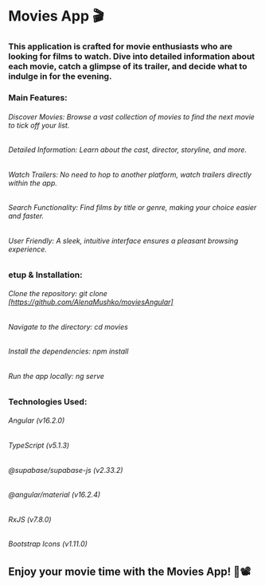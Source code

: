 
# Movies App 🎬
### This application is crafted for movie enthusiasts who are looking for films to watch. Dive into detailed information about each movie, catch a glimpse of its trailer, and decide what to indulge in for the evening.

### Main Features:
###### Discover Movies: Browse a vast collection of movies to find the next movie to tick off your list.
###### Detailed Information: Learn about the cast, director, storyline, and more.
###### Watch Trailers: No need to hop to another platform, watch trailers directly within the app.
###### Search Functionality: Find films by title or genre, making your choice easier and faster.
###### User Friendly: A sleek, intuitive interface ensures a pleasant browsing experience.

### etup & Installation:
###### Clone the repository: git clone [https://github.com/AlenaMushko/moviesAngular]
###### Navigate to the directory: cd movies
###### Install the dependencies: npm install
###### Run the app locally: ng serve

### Technologies Used:
###### Angular (v16.2.0)
###### TypeScript (v5.1.3)
###### @supabase/supabase-js (v2.33.2)
###### @angular/material (v16.2.4)
###### RxJS (v7.8.0)
###### Bootstrap Icons (v1.11.0)

## Enjoy your movie time with the Movies App! 🍿📽️
